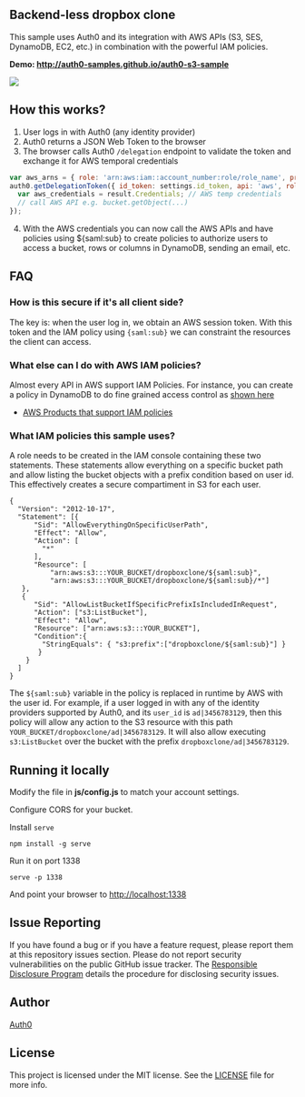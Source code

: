 ## Backend-less dropbox clone

This sample uses Auth0 and its integration with AWS APIs (S3, SES, DynamoDB, EC2, etc.) in combination with the powerful IAM policies.

**Demo: <http://auth0-samples.github.io/auth0-s3-sample>**

![](https://cloudup.com/cSwYBXbHdfc+)

## How this works?

1. User logs in with Auth0 (any identity provider)
2. Auth0 returns a JSON Web Token to the browser
3. The browser calls Auth0 `/delegation` endpoint to validate the token and exchange it for AWS temporal credentials

  ```js  
  var aws_arns = { role: 'arn:aws:iam::account_number:role/role_name', principal: 'arn:aws:iam::account_number:saml-provider/provider_name' };
  auth0.getDelegationToken({ id_token: settings.id_token, api: 'aws', role: aws_arns.role,  principal: aws_arns.principal }, function(err, result) {
    var aws_credentials = result.Credentials; // AWS temp credentials
    // call AWS API e.g. bucket.getObject(...)
  });
  ```

4. With the AWS credentials you can now call the AWS APIs and have policies using ${saml:sub} to create policies to authorize users to access a bucket, rows or columns in DynamoDB, sending an email, etc.

## FAQ

### How is this secure if it's all client side?

The key is: when the user log in, we obtain an AWS session token. With this token and the IAM policy using `{saml:sub}` we can constraint the resources the client can access.

### What else can I do with AWS IAM policies?

Almost every API in AWS support IAM Policies. For instance, you can create a policy in DynamoDB to do fine grained access control as [shown here](http://docs.aws.amazon.com/amazondynamodb/latest/developerguide/FGAC_DDB.html)

* [AWS Products that support IAM policies](http://docs.aws.amazon.com/IAM/latest/UserGuide/Using_SpecificProducts.html)

### What IAM policies this sample uses?

A role needs to be created in the IAM console containing these two statements. These statements allow everything on a specific bucket path and allow listing the bucket objects with a prefix condition based on user id. This effectively creates a secure compartiment in S3 for each user.

```
{
  "Version": "2012-10-17",
  "Statement": [{
      "Sid": "AllowEverythingOnSpecificUserPath",
      "Effect": "Allow",
      "Action": [
        "*"
      ],
      "Resource": [
          "arn:aws:s3:::YOUR_BUCKET/dropboxclone/${saml:sub}",
          "arn:aws:s3:::YOUR_BUCKET/dropboxclone/${saml:sub}/*"]
   },
   {
      "Sid": "AllowListBucketIfSpecificPrefixIsIncludedInRequest",
      "Action": ["s3:ListBucket"],
      "Effect": "Allow",
      "Resource": ["arn:aws:s3:::YOUR_BUCKET"],
      "Condition":{
        "StringEquals": { "s3:prefix":["dropboxclone/${saml:sub}"] }
       }
    }
  ]
}
```

The `${saml:sub}` variable in the policy is replaced in runtime by AWS with the user id. For example, if a user logged in with any of the identity providers supported by Auth0, and its `user_id` is `ad|3456783129`, then this policy will allow any action to the S3 resource with this path `YOUR_BUCKET/dropboxclone/ad|3456783129`. It will also allow executing `s3:ListBucket` over the bucket with the prefix `dropboxclone/ad|3456783129`.

## Running it locally

Modify the file in **js/config.js** to match your account settings.

Configure CORS for your bucket.

Install `serve`

    npm install -g serve

Run it on port 1338

    serve -p 1338

And point your browser to <http://localhost:1338>

## Issue Reporting

If you have found a bug or if you have a feature request, please report them at this repository issues section. Please do not report security vulnerabilities on the public GitHub issue tracker. The [Responsible Disclosure Program](https://auth0.com/whitehat) details the procedure for disclosing security issues.

## Author

[Auth0](auth0.com)

## License

This project is licensed under the MIT license. See the [LICENSE](LICENSE) file for more info.
